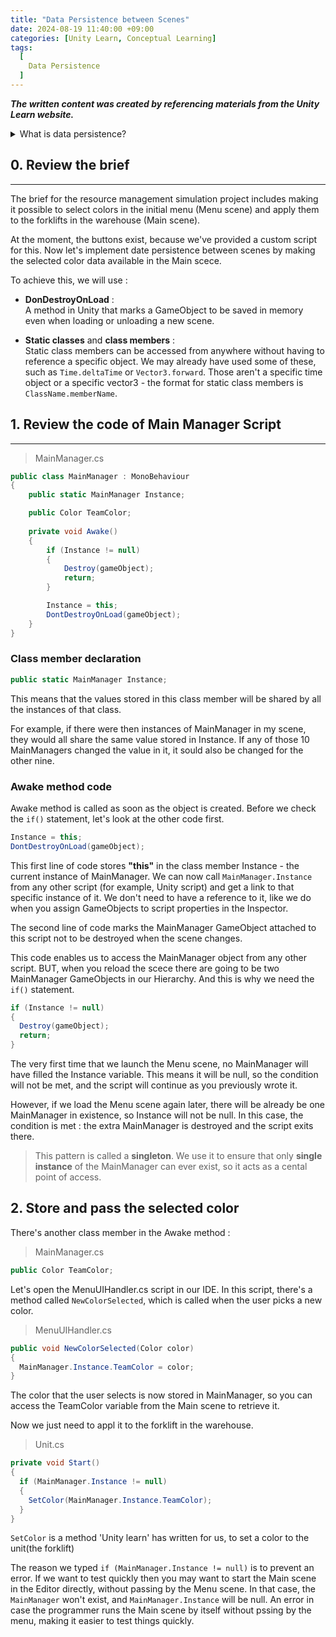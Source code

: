 ```yaml
---
title: "Data Persistence between Scenes"
date: 2024-08-19 11:40:00 +09:00
categories: [Unity Learn, Conceptual Learning]
tags:
  [
    Data Persistence
  ]
---
```


__*The written content was created by referencing materials from the Unity Learn website.*__   

<details>
<summary>What is data persistence?</summary>
<div markdown="1">
Data persistence means making data last longer than the process used to create that data.

Some examples of data persistence are : 

- The specific player icon you select in a one-off multiplayer game (for example, a quiz party game)   
- Your name input at the start of an application and then displayed throughout the session (for example, in a polling tool)
- Your progress in ongoing long-form games (for example, an RPG game on a console)
- Your work in a word processing application

</div>
</details>

## 0. Review the brief
*****

The brief for the resource management simulation project includes making it possible to select colors in the initial menu (Menu scene) and apply them to the forklifts in the warehouse (Main scene).

At the moment, the buttons exist, because we've provided a custom script for this. Now let's implement date persistence between scenes by making the selected color data available in the Main scece.

To achieve this, we will use : 

- **DonDestroyOnLoad** :   
A method in Unity that marks a GameObject to be saved in memory even when loading or unloading a new scene.

- **Static classes** and **class members** :   
Static class members can be accessed from anywhere without having to reference a specific object. We may already have used some of these, such as ```Time.deltaTime``` or ```Vector3.forward```. Those aren't a specific time object or a specific vector3 - the format for static class members is ```ClassName.memberName```.

## 1. Review the code of Main Manager Script
*****

> MainManager.cs

```c#
public class MainManager : MonoBehaviour
{
    public static MainManager Instance; 

    public Color TeamColor; 
    
    private void Awake()
    {
        if (Instance != null)
        {
            Destroy(gameObject);
            return;
        }

        Instance = this;
        DontDestroyOnLoad(gameObject);
    }
}
```

### Class member declaration

```c#
public static MainManager Instance;
```

This means that the values stored in this class member will be shared by all the instances of that class.

For example, if there were then instances of MainManager in my scene, they would all share the same value stored in Instance. If any of those 10 MainManagers changed the value in it, it sould also be changed for the other nine.

### Awake method code

Awake method is called as soon as the object is created. Before we check the ```if()``` statement, let's look at the other code first.

```c#
Instance = this;
DontDestroyOnLoad(gameObject);
```

This first line of code stores **"this"** in the class member Instance - the current instance of MainManager. We can now call ```MainManager.Instance``` from any other script (for example, Unity script) and get a link to that specific instance of it. We don't need to have a reference to it, like we do when you assign GameObjects to script properties in the Inspector.

The second line of code marks the MainManager GameObject attached to this script not to be destroyed when the scene changes.

This code enables us to access the MainManager object from any other script. BUT, when you reload the scece there are going to be two MainManager GameObjects in our Hierarchy. And this is why we need the ```if()``` statement.

```c#
if (Instance != null)
{
  Destroy(gameObject);
  return;
}
```

The very first time that we launch the Menu scene, no MainManager will have filled the Instance variable. This means it will be null, so the condition will not be met, and the script will continue as you previously wrote it.

However, if we load the Menu scene again later, there will be already be one MainManager in existence, so Instance will not be null. In this case, the condition is met : the extra MainManager is destroyed and the script exits there.

> This pattern is called a **singleton**. We use it to ensure that only **single instance** of the MainManager can ever exist, so it acts as a cental point of access.

## 2. Store and pass the selected color

There's another class member in the Awake method : 

> MainManager.cs

```c#
public Color TeamColor;
```

Let's open the MenuUIHandler.cs script in our IDE. In this script, there's a method called ```NewColorSelected```, which is called when the user picks a new color.

> MenuUIHandler.cs

```c#
public void NewColorSelected(Color color)
{
  MainManager.Instance.TeamColor = color;
}
```

The color that the user selects is now stored in MainManager, so you can access the TeamColor variable from the Main scene to retrieve it.

Now we just need to appl it to the forklift in the warehouse.

> Unit.cs

```c#
private void Start()
{
  if (MainManager.Instance != null)
  {
    SetColor(MainManager.Instance.TeamColor);
  }
}
```

```SetColor``` is a method 'Unity learn' has written for us, to set a color to the unit(the forklift)

The reason we typed ```if (MainManager.Instance != null)``` is to prevent an error. If we want to test quickly then you may want to start the Main scene in the Editor directly, without passing by the Menu scene. In that case, the ```MainManager``` won't exist, and ```MainManager.Instance``` will be null. An error in case the programmer runs the Main scene by itself without pssing by the menu, making it easier to test things quickly.
